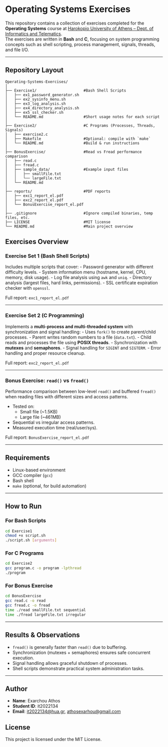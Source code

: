 # Operating Systems Exercises

This repository contains a collection of exercises completed for the
**Operating Systems** course at [Harokopio University of Athens – Dept. of Informatics and Telematics](https://www.dit.hua.gr).\
The exercises are written in **Bash** and **C**, focusing on system
programming concepts such as shell scripting, process management,
signals, threads, and file I/O.

---

## Repository Layout

```
Operating-Systems-Exercises/
│
├── Exercise1/                     #Bash Shell Scripts
│   ├── ex1_password_generator.sh
│   ├── ex2_sysinfo_menu.sh
│   ├── ex3_log_analysis.sh
│   ├── ex4_directory_analysis.sh
│   ├── ex5_ssl_checker.sh
│   └── README.md                  #Short usage notes for each script
│
├── Exercise2/                     #C Programs (Processes, Threads, Signals)
│   ├── exercise2.c
│   ├── Makefile                   #Optional: compile with `make`
│   └── README.md                  #Build & run instructions
│
├── BonusExercise/                 #Read vs Fread performance comparison
│   ├── read.c
│   ├── fread.c
│   ├── sample_data/               #Example input files
│   │   ├── smallFile.txt
│   │   └── largeFile.txt
│   └── README.md
│
├── reports/                       #PDF reports
│   ├── exc1_report_el.pdf
│   ├── exc2_report_el.pdf
│   └── BonusExercise_report_el.pdf
│
├── .gitignore                     #Ignore compiled binaries, temp files, etc.
├── LICENSE                        #MIT license
└── README.md                      #Main project overview
```

## Exercises Overview

### Exercise Set 1 (Bash Shell Scripts)

Includes multiple scripts that cover: - Password generator with
different difficulty levels. - System information menu (hostname,
kernel, CPU, memory, disk usage). - Log file analysis using `awk` and
`uniq`. - Directory analysis (largest files, hard links, permissions). -
SSL certificate expiration checker with `openssl`.

Full report: `exc1_report_el.pdf`

---

### Exercise Set 2 (C Programming)

Implements a **multi-process and multi-threaded system** with
synchronization and signal handling: - Uses `fork()` to create
parent/child processes. - Parent writes random numbers to a file
(`data.txt`). - Child reads and processes the file using **POSIX
threads**. - Synchronization with **mutexes** and **semaphores**. -
Signal handling for `SIGINT` and `SIGTERM`. - Error handling and proper
resource cleanup.

Full report: `exc2_report_el.pdf`

---

### Bonus Exercise: `read()` vs `fread()`

Performance comparison between low-level `read()` and buffered `fread()`
when reading files with different sizes and access patterns.

-   Tested on:
    -   Small file (\~1.5KB)
    -   Large file (\~461MB)
-   Sequential vs irregular access patterns.
-   Measured execution time (real/user/sys).

Full report: `BonusExercise_report_el.pdf`

---

## Requirements

-   Linux-based environment
-   GCC compiler (`gcc`)
-   Bash shell
-   `make` (optional, for build automation)

---

## How to Run

### For Bash Scripts

``` bash
cd Exercise1
chmod +x script.sh
./script.sh [arguments]
```

### For C Programs

``` bash
cd Exercise2
gcc program.c -o program -lpthread
./program
```

### For Bonus Exercise

``` bash
cd BonusExercise
gcc read.c -o read
gcc fread.c -o fread
time ./read smallFile.txt sequential
time ./fread largeFile.txt irregular
```

---

## Results & Observations

-   `fread()` is generally faster than `read()` due to buffering.
-   Synchronization (mutexes + semaphores) ensures safe concurrent execution.
-   Signal handling allows graceful shutdown of processes.
-   Shell scripts demonstrate practical system administration tasks.

---

## Author

- **Name**: Exarchou Athos
- **Student ID**: it2022134
- **Email**: it2022134@hua.gr, athosexarhou@gmail.com

## License
This project is licensed under the MIT License.
